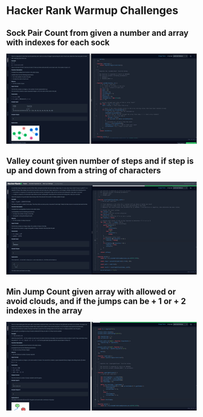 # Hacker Rank Warmup Challenges

## Sock Pair Count from given a number and array with indexes for each sock

![Sock_Sample_Question](Images/Sock_count_from_pairs.JPG "Sock Solution")

## Valley count given number of steps and if step is up and down from a string of characters

![Valley_Sample_Question](Images/Valley_count_from_elevation.JPG "Valley Solution")

## Min Jump Count given array with allowed or avoid clouds, and if the jumps can be + 1 or + 2 indexes in the array

![Cloud_Sample_Question](Images/Min_Jump_Count_With_Conditions.JPG "Jump Solution")
